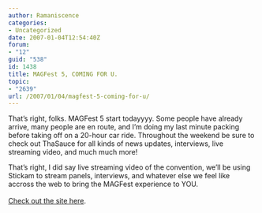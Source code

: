 ```yaml
---
author: Ramaniscence
categories:
- Uncategorized
date: 2007-01-04T12:54:40Z
forum:
- "12"
guid: "538"
id: 1438
title: MAGFest 5, COMING FOR U.
topic:
- "2639"
url: /2007/01/04/magfest-5-coming-for-u/
---
```


That&#8217;s right, folks. MAGFest 5 start todayyyy. Some people have already arrive, many people are en route, and I&#8217;m doing my last minute packing before taking off on a 20-hour car ride. Throughout the weekend be sure to check out ThaSauce for all kinds of news updates, interviews, live streaming video, and much much more!
  
That&#8217;s right, I did say live streaming video of the convention, we&#8217;ll be using Stickam to stream panels, interviews, and whatever else we feel like accross the web to bring the MAGFest experience to YOU.   
<a href="http://www.stickam.com/profile/thasauce" target="_blank"><br />Check out the site here</a>.